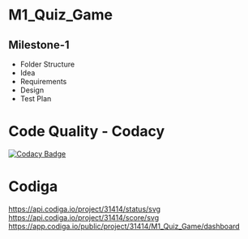 # M1_Quiz_Game
## Milestone-1
 * Folder Structure
 * Idea
 * Requirements
 * Design
 * Test Plan
# Code Quality - Codacy
 [![Codacy Badge](https://app.codacy.com/project/badge/Grade/1a2a97829e584ea297bb536b182ab705)](https://www.codacy.com/gh/SudheeraDasari/M1_Quiz_Game/dashboard?utm_source=github.com&amp;utm_medium=referral&amp;utm_content=SudheeraDasari/M1_Quiz_Game&amp;utm_campaign=Badge_Grade)
# Codiga
https://api.codiga.io/project/31414/status/svg
https://api.codiga.io/project/31414/score/svg
https://app.codiga.io/public/project/31414/M1_Quiz_Game/dashboard
